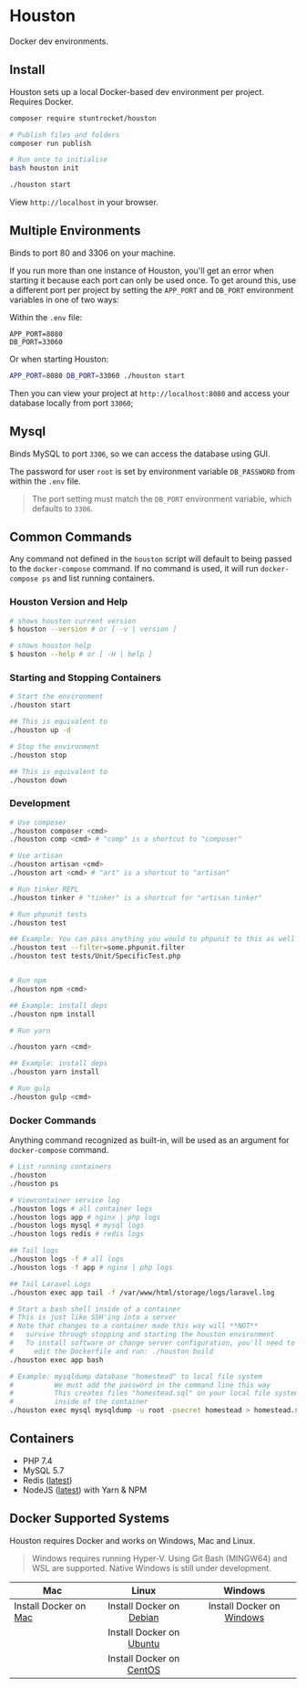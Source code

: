# Houston

Docker dev environments.

## Install

Houston sets up a local Docker-based dev environment per project. Requires Docker.

```bash
composer require stuntrocket/houston

# Publish files and folders
composer run publish

# Run once to initialise
bash houston init

./houston start
```

View `http://localhost` in your browser.

## Multiple Environments

Binds to port 80 and 3306 on your machine.

If you run more than one instance of Houston, you'll get an error when starting it because each port can only be used once. 
To get around this, use a different port per project by setting the `APP_PORT` and `DB_PORT` environment variables in one of two ways:

Within the `.env` file:

```
APP_PORT=8080
DB_PORT=33060
```

Or when starting Houston:

```bash
APP_PORT=8080 DB_PORT=33060 ./houston start
```

Then you can view your project at `http://localhost:8080` and access your database locally from port `33060`;

## Mysql

Binds MySQL to port `3306`, so we can access the database using GUI.

The password for user `root` is set by environment variable `DB_PASSWORD` from within the `.env` file.

> The port setting must match the `DB_PORT` environment variable, which defaults to `3306`.

## Common Commands

Any command not defined in the `houston` script will default to being passed to the `docker-compose` command. 
If no command is used, it will run `docker-compose ps` and list running containers.

### Houston Version and Help

```bash
# shows houston current version
$ houston --version # or [ -v | version ]

# shows houston help
$ houston --help # or [ -H | help ]
```

### Starting and Stopping Containers

```bash
# Start the environment
./houston start

## This is equivalent to
./houston up -d

# Stop the environment
./houston stop

## This is equivalent to
./houston down
```

### Development

```bash
# Use composer
./houston composer <cmd>
./houston comp <cmd> # "comp" is a shortcut to "composer"

# Use artisan
./houston artisan <cmd>
./houston art <cmd> # "art" is a shortcut to "artisan"

# Run tinker REPL
./houston tinker # "tinker" is a shortcut for "artisan tinker"

# Run phpunit tests
./houston test

## Example: You can pass anything you would to phpunit to this as well
./houston test --filter=some.phpunit.filter
./houston test tests/Unit/SpecificTest.php


# Run npm
./houston npm <cmd>

## Example: install deps
./houston npm install

# Run yarn

./houston yarn <cmd>

## Example: install deps
./houston yarn install

# Run gulp
./houston gulp <cmd>
```

### Docker Commands

Anything command recognized as built-in, will be used as an argument for `docker-compose` command.

```bash
# List running containers
./houston
./houston ps

# Viewcontainer service log
./houston logs # all container logs
./houston logs app # nginx | php logs
./houston logs mysql # mysql logs
./houston logs redis # redis logs

## Tail logs
./houston logs -f # all logs
./houston logs -f app # nginx | php logs

## Tail Laravel Logs
./houston exec app tail -f /var/www/html/storage/logs/laravel.log

# Start a bash shell inside of a container
# This is just like SSH'ing into a server
# Note that changes to a container made this way will **NOT**
#   survive through stopping and starting the houston environment
#   To install software or change server configuration, you'll need to
#     edit the Dockerfile and run: ./houston build
./houston exec app bash

# Example: mysqldump database "homestead" to local file system
#          We must add the password in the command line this way
#          This creates files "homestead.sql" on your local file system, not
#          inside of the container
./houston exec mysql mysqldump -u root -psecret homestead > homestead.sql
```


## Containers

* PHP 7.4
* MySQL 5.7
* Redis ([latest](https://hub.docker.com/_/redis/))
* NodeJS ([latest](https://hub.docker.com/_/node/)) with Yarn & NPM

## Docker Supported Systems

Houston requires Docker and works on Windows, Mac and Linux.

> Windows requires running Hyper-V. Using Git Bash (MINGW64) and WSL are supported. Native
  Windows is still under development.

| Mac                                                                      |                                              Linux                                              |                                     Windows                                      |
| ------------------------------------------------------------------------ | :---------------------------------------------------------------------------------------------: | :------------------------------------------------------------------------------: |
| Install Docker on [Mac](https://docs.docker.com/docker-for-mac/install/) | Install Docker on [Debian](https://docs.docker.com/engine/installation/linux/docker-ce/debian/) | Install Docker on [Windows](https://docs.docker.com/docker-for-windows/install/) |
|                                                                          | Install Docker on [Ubuntu](https://docs.docker.com/engine/installation/linux/docker-ce/ubuntu/) |                                                                                  |
|                                                                          | Install Docker on [CentOS](https://docs.docker.com/engine/installation/linux/docker-ce/centos/) |                                                                                  |
